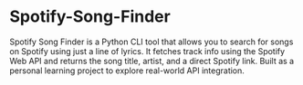 # Spotify-Song-Finder
Spotify Song Finder is a Python CLI tool that allows you to search for songs on Spotify using just a line of lyrics. It fetches track info using the Spotify Web API and returns the song title, artist, and a direct Spotify link. Built as a personal learning project to explore real-world API integration.
